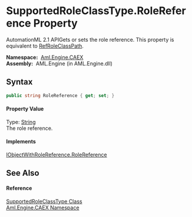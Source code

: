 SupportedRoleClassType.RoleReference Property
=============================================
AutomationML 2.1 APIGets or sets the role reference. This property is equivalent to [RefRoleClassPath][1].

  **Namespace:**  [Aml.Engine.CAEX][2]  
  **Assembly:**  AML.Engine (in AML.Engine.dll)

Syntax
------

```csharp
public string RoleReference { get; set; }
```

#### Property Value
Type: [String][3]  
The role reference.
#### Implements
[IObjectWithRoleReference.RoleReference][4]  


See Also
--------

#### Reference
[SupportedRoleClassType Class][5]  
[Aml.Engine.CAEX Namespace][2]  

[1]: RefRoleClassPath.md
[2]: ../README.md
[3]: https://docs.microsoft.com/dotnet/api/system.string
[4]: ../IObjectWithRoleReference/RoleReference.md
[5]: README.md
[6]: https://www.automationml.org
[7]: ../../icons/logoShade.png